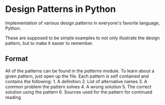 Design Patterns in Python
=========================

Implementation of various design patterns in everyone's favorite language,
Python.

These are supposed to be simple examples to not only illustrate the design
pattern, but to make it easier to remember.

Format
------

All of the patterns can be found in the *patterns* module. To learn about a
given pattern, just open up the file. Each pattern is self contained and
contains the following:
    1. A definition
    2. List of alternative names
    3. A common problem the pattern solves
    4. A wrong solution
    5. The correct solution using the pattern
    6. Sources used for the pattern for continued reading
